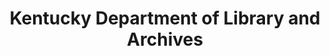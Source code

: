 ---
layout: repo
title: "Kentucky Department of Library and Archives"
id: 18329
permalink: repos/18329/
---